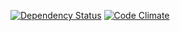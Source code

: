 [![Dependency Status](https://gemnasium.com/mockdeep/track.png)](https://gemnasium.com/mockdeep/track)
[![Code Climate](https://codeclimate.com/github/mockdeep/track.png)](https://codeclimate.com/github/mockdeep/track)
